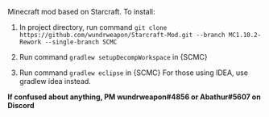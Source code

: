 Minecraft mod based on Starcraft. To install:  

1. In project directory, run command `git clone https://github.com/wundrweapon/Starcraft-Mod.git --branch MC1.10.2-Rework --single-branch SCMC`  

2. Run command `gradlew setupDecompWorkspace` in {SCMC}  

3. Run command `gradlew eclipse` in {SCMC} For those using IDEA, use gradlew idea instead.

**If confused about anything, PM wundrweapon#4856 or Abathur#5607 on Discord**
